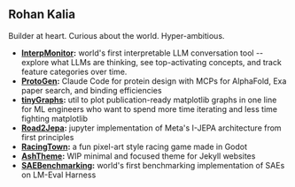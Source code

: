 ## Rohan Kalia
Builder at heart. Curious about the world. Hyper-ambitious.

- **[InterpMonitor](http://github.com/rkdune/interp-monitoring):** world's first interpretable LLM conversation tool -- explore what LLMs are thinking, see top-activating concepts, and track feature categories over time.
- **[ProtoGen](https://github.com/MehulKalia/mcp_scientist):** Claude Code for protein design with MCPs for AlphaFold, Exa paper search, and binding efficiencies
- **[tinyGraphs](https://github.com/rkdune/tinygraphs):** util to plot publication-ready matplotlib graphs in one line for ML engineers who want to spend more time iterating and less time fighting matplotlib
- **[Road2Jepa](https://github.com/rkdune/roadtojepa):** jupyter implementation of Meta's I-JEPA architecture from first principles
- **[RacingTown](https://github.com/rkdune/racing-town):** a fun pixel-art style racing game made in Godot
- **[AshTheme](https://github.com/rkdune/ash-theme):** WIP minimal and focused theme for Jekyll websites
- **[SAEBenchmarking](https://github.com/rkdune/sae_benchmarking):** world's first benchmarking implementation of SAEs on LM-Eval Harness
